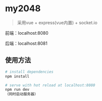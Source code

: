 # my2048

> 采用vue + express(vue内置) + socket.io

前端：localhost:8080

后端：localhost:8081


## 使用方法

``` bash
# install dependencies
npm install

# serve with hot reload at localhost:8080
npm run dev
（同时启动服务器）

```
